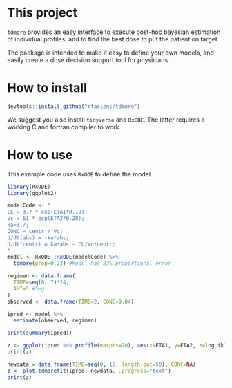 # This project
`tdmore` provides an easy interface to execute post-hoc bayesian estimation of individual profiles, and to find the best dose to put the patient on target.

The package is intended to make it easy to define your own models, and easily create a dose decision support tool for physicians.

# How to install
```R
devtools::install_github("rfaelens/tdmore")
```

We suggest you also install `tidyverse` and `RxODE`. The latter requires a working C and fortran compiler to work.

# How to use
This example code uses `RxODE` to define the model. 

```R
library(RxODE)
library(ggplot2)

modelCode <- "
CL = 3.7 * exp(ETA1*0.19);
Vc = 61 * exp(ETA2*0.28);
ka=3.7;
CONC = centr / Vc;
d/dt(abs) = -ka*abs;
d/dt(centr) = ka*abs - CL/Vc*centr;
"
model <- RxODE::RxODE(modelCode) %>%
  tdmore(prop=0.23) #Model has 23% proportional error

regimen <- data.frame(
  TIME=seq(0, 7)*24,
  AMT=5 #5mg
)
observed <- data.frame(TIME=2, CONC=0.04)

ipred <- model %>%
  estimate(observed, regimen)

print(summary(ipred))

z <- ggplot(ipred %>% profile(maxpts=20), aes(x=ETA1, y=ETA2, z=logLik)) + geom_contour()
print(z)

newdata = data.frame(TIME=seq(0, 12, length.out=50), CONC=NA)
z <- plot.tdmorefit(ipred, newdata, .progress="text")
print(z)
```
